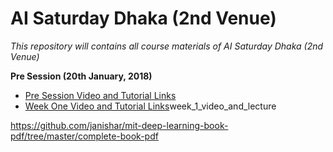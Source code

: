 # AI Saturday Dhaka (2nd Venue)

_This repository will contains all course materials of AI Saturday Dhaka (2nd Venue)_ 

**Pre Session (20th January, 2018)**
- [Pre Session Video and Tutorial Links](https://github.com/salayhin/ai-saturday-dhaka-v2/blob/master/pre-session/pre-session-video-and-tutorial-links.MD)
- [Week One Video and Tutorial Links](https://github.com/salayhin/ai-saturday-dhaka-v2/blob/master/week-1/.MD)week_1_video_and_lecture

https://github.com/janishar/mit-deep-learning-book-pdf/tree/master/complete-book-pdf